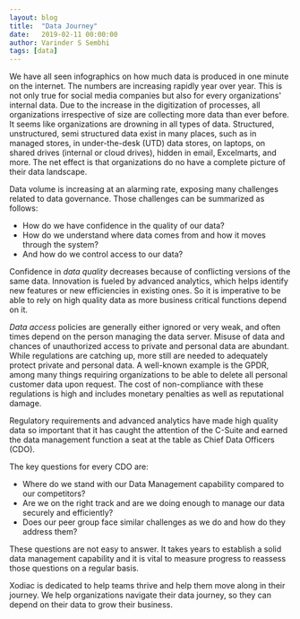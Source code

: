 ```yaml
---
layout: blog
title:  "Data Journey"
date:   2019-02-11 00:00:00
author: Varinder S Sembhi
tags: [data]
---
```


We have all seen infographics on how much data is produced in one minute on the internet. The numbers are increasing rapidly year over year. This is not only true for social media companies but also for every organizations' internal data. Due to the increase in the digitization of processes, all organizations irrespective of size are collecting more data than ever before. It seems like organizations are drowning in all types of data. Structured, unstructured, semi structured data exist in many places, such as in managed stores, in under-the-desk (UTD) data stores, on laptops, on shared drives (internal or cloud drives), hidden in email, Excelmarts, and more. The net effect is that organizations do no have a complete picture of their data landscape.

<!--more-->

Data volume is increasing at an alarming rate, exposing many challenges related to data governance. Those challenges can be summarized as follows:

* How do we have confidence in the quality of our data?
* How do we understand where data comes from and how it moves through the system?
* And how do we control access to our data?

Confidence in _data quality_ decreases because of conflicting versions of the same data. Innovation is fueled by advanced analytics, which helps identify new features or new efficiencies in existing ones. So it is imperative to be able to rely on high quality data as more business critical functions depend on it.

_Data access_ policies are generally either ignored or very weak, and often times depend on the person managing the data server. Misuse of data and chances of unauthorized access to private and personal data are abundant. While regulations are catching up, more still are needed to adequately protect private and personal data. A well-known example is the GPDR, among many things requiring organizations to be able to delete all personal customer data upon request. The cost of non-compliance with these regulations is high and includes monetary penalties as well as reputational damage.
 
Regulatory requirements and advanced analytics have made high quality data so important that it has caught the attention of the C-Suite and earned the data management function a seat at the table as Chief Data Officers (CDO).

The key questions for every CDO are:

* Where do we stand with our Data Management capability compared to our competitors?
* Are we on the right track and are we doing enough to manage our data securely and efficiently?
* Does our peer group face similar challenges as we do and how do they address them?

These questions are not easy to answer. It takes years to establish a solid data management capability and it is vital to measure progress to reassess those questions on a regular basis.

Xodiac is dedicated to help teams thrive and help them move along in their journey. We help organizations navigate their data journey, so they can depend on their data to grow their business.
